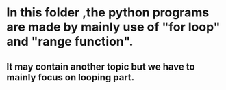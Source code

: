 # In this folder ,the python programs are made by mainly use of "for loop" and "range function".
## It may contain another topic but we have to mainly focus on looping part.
